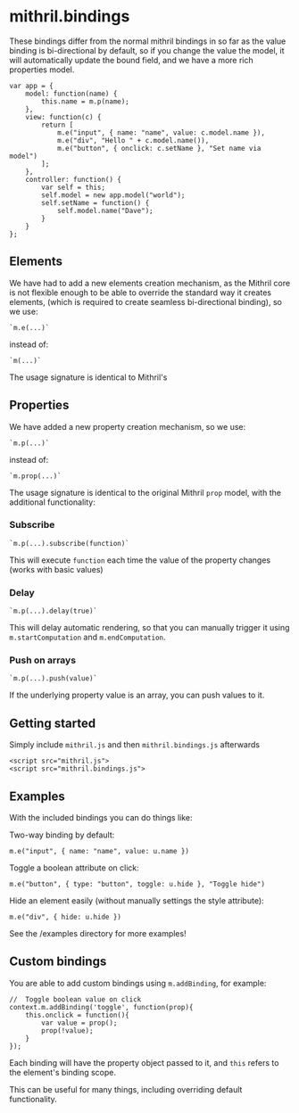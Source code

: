 # mithril.bindings

These bindings differ from the normal mithril bindings in so far as the value binding is bi-directional by default, so if you change the value the model, it will automatically update the bound field, and we have a more rich properties model.

    var app = {
        model: function(name) {
            this.name = m.p(name);
        },
        view: function(c) {
            return [
                m.e("input", { name: "name", value: c.model.name }),
                m.e("div", "Hello " + c.model.name()),
                m.e("button", { onclick: c.setName }, "Set name via model")
            ];
        },
        controller: function() {
            var self = this;
            self.model = new app.model("world");
            self.setName = function() {
                self.model.name("Dave");
            }
        }
    };

## Elements

We have had to add a new elements creation mechanism, as the Mithril core is not flexible enough to be able to override the standard way it creates elements, (which is required to create seamless bi-directional binding), so we use:

    `m.e(...)`

instead of:

    `m(...)`

The usage signature is identical to Mithril's


## Properties

We have added a new property creation mechanism, so we use:

    `m.p(...)`

instead of:

    `m.prop(...)`

The usage signature is identical to the original Mithril `prop` model, with the additional functionality:

### Subscribe

    `m.p(...).subscribe(function)`

This will execute `function` each time the value of the property changes (works with basic values)

### Delay

    `m.p(...).delay(true)`

This will delay automatic rendering, so that you can manually trigger it using `m.startComputation` and `m.endComputation`.

### Push on arrays

    `m.p(...).push(value)`

If the underlying property value is an array, you can push values to it.


## Getting started

Simply include `mithril.js` and then `mithril.bindings.js` afterwards

    <script src="mithril.js">
    <script src="mithril.bindings.js">


## Examples

With the included bindings you can do things like:

Two-way binding by default:

    m.e("input", { name: "name", value: u.name })

Toggle a boolean attribute on click:

    m.e("button", { type: "button", toggle: u.hide }, "Toggle hide")

Hide an element easily (without manually settings the style attribute):

    m.e("div", { hide: u.hide })

See the /examples directory for more examples!

## Custom bindings

You are able to add custom bindings using `m.addBinding`, for example:

    //  Toggle boolean value on click
    context.m.addBinding('toggle', function(prop){
        this.onclick = function(){
            var value = prop();
            prop(!value);
        }
    });

Each binding will have the property object passed to it, and `this` refers to the element's binding scope.

This can be useful for many things, including overriding default functionality.